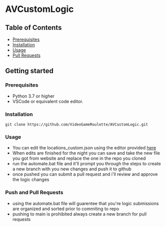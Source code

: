 # AVCustomLogic

## Table of Contents

- [Prerequisites](#Prerequisites)
- [Installation](#Installation)
- [Usage](#Usage)
- [Pull Requests](#Pull-Requests)

## Getting started
### Prerequisites
- Python 3.7 or higher
- VSCode or equivalent code editor.

### Installation
```
git clone https://github.com/VideoGameRoulette/AVCustomLogic.git
```

### Usage
- You can edit the locations_custom.json using the editor provided [here]()
- When edits are finished for the night you can save and take the new file you got from website and replace the one in the repo you cloned
- run the automate.bat file and it'll prompt you through the steps to create a new branch with you new changes and push it to github
- once pushed you can submit a pull request and i'll review and approve the logic changes

### Push and Pull Requests
- using the automate.bat file will guarentee that you're logic submissions are organized and sorted prior to commiting to repo
- pushing to main is prohibited always create a new branch for pull requests

